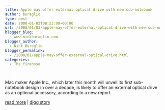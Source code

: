```yaml
---
title: Apple may offer external optical drive with new sub-notebook
author: buraglio
type: post
date: 2008-01-03T08:23:00+00:00
url: /2008/01/03/apple-may-offer-external-optical-drive-with-new-sub-notebook/
blogger_blog:
  - www.nickburaglio.com
blogger_author:
  - Nick Buraglio
blogger_permalink:
  - /2008/01/apple-may-offer-external-optical-drive.html
categories:
  - The firehose

---
```

Mac maker Apple Inc., which later this month will unveil its first sub-notebook design in over a decade, is likely to offer an external optical drive as an optional accessory, according to a new report.

[read more][1] | [digg story][2]

 [1]: http://www.appleinsider.com/articles/08/01/02/apple_may_offer_external_optical_drive_with_new_sub_notebook.html
 [2]: http://digg.com/apple/Apple_may_offer_external_optical_drive_with_new_sub_notebook